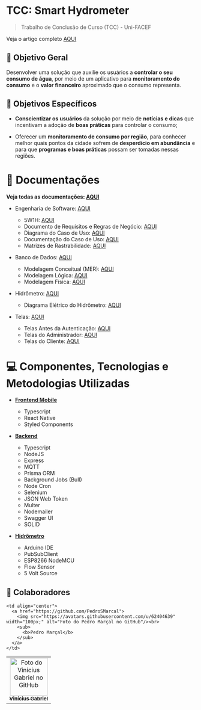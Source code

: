 # TCC: Smart Hydrometer

> Trabalho de Conclusão de Curso (TCC) - Uni-FACEF

Veja o artigo completo [AQUI](/docs/__Article__.pdf)

## 🎯 Objetivo Geral

Desenvolver uma solução que auxilie os usuários a **controlar o seu consumo de água**, por meio de um aplicativo para **monitoramento do consumo** e o **valor financeiro** aproximado que o consumo representa.

## 🔎 Objetivos Específicos

* **Conscientizar os usuários** da solução por meio de **notícias e dicas** que incentivam a adoção de **boas práticas** para controlar o consumo;

* Oferecer um **monitoramento de consumo por região**, para conhecer melhor quais pontos da cidade sofrem de **desperdício em abundância** e para que **programas e boas práticas** possam ser tomadas nessas regiões.

# 📁 Documentações

**Veja todas as documentações: [AQUI](/docs/)**

* Engenharia de Software: [AQUI](/docs/01-software-engineering/)
  * 5W1H: [AQUI](/docs/01-software-engineering/01%205W1H.xlsx)
  * Documento de Requisitos e Regras de Negócio: [AQUI](/docs/01-software-engineering/02%20Business%20Rules%20and%20Requirements%20Document.docx)
  * Diagrama do Caso de Uso: [AQUI](/docs/01-software-engineering/03%20Use%20Case%20Diagram.jpg)
  * Documentação do Caso de Uso: [AQUI](/docs/01-software-engineering/04%20Use%20Case%20Documentation.docx)
  * Matrizes de Rastrabilidade: [AQUI](/docs/01-software-engineering/05%20Traceability%20Matrices.xlsx)

* Banco de Dados: [AQUI](/docs/02-database/)
  * Modelagem Conceitual (MER): [AQUI](/docs/02-database/06%20MER%20(Model%20Entity%20Relationship).png)
  * Modelagem Lógica: [AQUI](/docs/02-database/07%20Logical%20Modeling.png)
  * Modelagem Física: [AQUI](/docs/02-database/08%20Physical%20Modeling.png)

* Hidrômetro: [AQUI](/docs/03-hydrometer/)
  * Diagrama Elétrico do Hidrômetro: [AQUI](/docs/03-hydrometer/09%20Electrical%20Diagram%20of%20the%20Hydrometer.png)

* Telas: [AQUI](/docs/04-app/)
  * Telas Antes da Autenticação: [AQUI](/docs/04-app/10%20Screens%20Before%20Authentication.png)
  * Telas do Administrador: [AQUI](/docs/04-app/11%20Admin%20Screens.png)
  * Telas do Cliente: [AQUI](/docs/04-app/12%20Customer%20Screens.png)

# 💻 Componentes, Tecnologias e Metodologias Utilizadas

* **[Frontend Mobile](/mobile/)**
  * Typescript
  * React Native
  * Styled Components

* **[Backend](/server/)**
  * Typescript
  * NodeJS
  * Express
  * MQTT
  * Prisma ORM
  * Background Jobs (Bull)
  * Node Cron
  * Selenium
  * JSON Web Token
  * Multer
  * Nodemailer
  * Swagger UI
  * SOLID

* **[Hidrômetro](/hydrometer/)**
  * Arduino IDE
  * PubSubClient
  * ESP8266 NodeMCU
  * Flow Sensor
  * 5 Volt Source

## 🤝 Colaboradores

<table>
  <tr>
    <td align="center">
      <a href="https://github.com/Vini7Dev">
        <img src="https://avatars3.githubusercontent.com/u/94920663" width="100px;" alt="Foto do Vinícius Gabriel no GitHub"/><br>
        <sub>
          <b>Vinícius Gabriel</b>
        </sub>
      </a>
    </td>

    <td align="center">
      <a href="https://github.com/PedroSMarcal">
        <img src="https://avatars.githubusercontent.com/u/62404639" width="100px;" alt="Foto do Pedro Marçal no GitHub"/><br>
        <sub>
          <b>Pedro Marçal</b>
        </sub>
      </a>
    </td>
  </tr>
</table>
